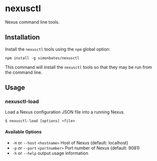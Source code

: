 # nexusctl

Nexus command line tools.

## Installation

Install the `nexusctl` tools using the `npm` global option:

```
npm install -g simonbates/nexusctl
```

This command will install the `nexusctl` tools so that they may be run from the command line.

## Usage

### nexusctl-load

Load a Nexus configuration JSON file into a running Nexus.

```
$ nexusctl-load [options] <file>
```

#### Available Options

- `-H` or `--host` `<hostname>` Host of Nexus (default: localhost)
- `-p` or `--port` `<portnumber>` Port number of Nexus (default: 9081)
- `-h` or `--help` output usage information
